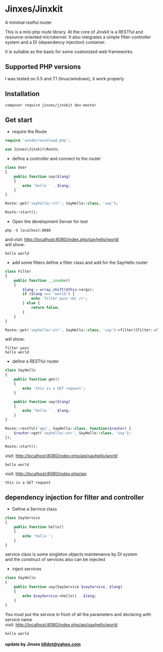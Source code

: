 # Jinxes/Jinxkit
A minimal restful router

This is a mini php route library. At the core of Jinxkit is a RESTful and resource-oriented microkernel. It also integrates a simple filter-controller system and a DI (dependency injection) container.

It is suitable as the basis for some customized web frameworks.

## Supported PHP versions
I was tested on 5.5 and 7.1 (linux/windows), it work properly

## Installation
```
composer require jinxes/jinxkit dev-master
```
## Get start
* require the Route
```php
require 'vendor/autoload.php';

use Jinxes\Jinxkit\Route;
```

* define a controller and connect to the router
```php
class User
{
    public function say($lang)
    {
        echo 'hello ' . $lang;
    }
}

Route::get('sayhello/:str', SayHello::class, 'say');

Route::start();
```
* Open the development Server for test
```
php -S localhost:8080
```
and visit: [http://localhost:8080/index.php/sayhello/world](http://localhost:8080/index.php/sayhello/world)
<br />will show:
```
hello world
```

* add some filters
define a filter class and add for the SayHello router
```php
class Filter
{
    public function __invoke()
    {
        $lang = array_shift($this->args);
        if ($lang === 'world') {
            echo 'filter pass <br />';
        } else {
            return false;
        }
    }
}

Route::get('sayhello/:str', SayHello::class, 'say')->filter([Filter::class]);
```
will show:
```
filter pass 
hello world
```
* define a RESTful router
```php
class SayHello
{
    public function get()
    {
        echo 'this is a GET request';
    }

    public function say($lang)
    {
        echo 'hello ' . $lang;
    }
}

Route::restful('api', SayHello::class, function($router) {
    $router->get('sayhello/:str', SayHello::class, 'say');
});

Route::start();
```
visit: [http://localhost:8080/index.php/api/sayhello/world](http://localhost:8080/index.php/api/sayhello/world)
```
hello world
```
visit: [http://localhost:8080/index.php/api](http://localhost:8080/index.php/api)
```
this is a GET request
```

## dependency injection for filter and controller
* Define a Service class
```php
class SayService
{
    public function hello()
    {
        echo 'hello ';
    }
}
```
service class is some singleton objects maintenance by DI system<br />
and the construct of services also can be injected

* inject services
```php
class SayHello
{
    public function say(SayService $sayService, $lang)
    {
        echo $sayService->hello() . $lang;
    }
}
```
You must put the service in front of all the parameters and declaring with service name<br />
visit: [http://localhost:8080/index.php/api/sayhello/world](http://localhost:8080/index.php/api/sayhello/world)
```
hello world
```
#### update by Jinxes <blldxt@yahoo.com>